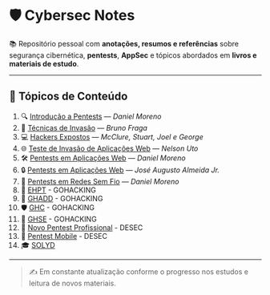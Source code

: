 # 🛡️ Cybersec Notes

📚 Repositório pessoal com **anotações, resumos e referências** sobre segurança cibernética, **pentests**, **AppSec** e tópicos abordados em **livros e materiais de estudo**.  

---

## 📌 Tópicos de Conteúdo

1. 🔍 [Introdução a Pentests](https://github.com/gustavogss/cybersec-notes/tree/main/Introducao_a_pentests) — *Daniel Moreno*  
2. 🧠 [Técnicas de Invasão](https://github.com/gustavogss/cybersec-notes/tree/main/Tecnicas_de_invasao) — *Bruno Fraga*  
3. 💻 [Hackers Expostos](https://github.com/gustavogss/cybersec-notes/tree/main/Hackers%20_expostos) — *McClure, Stuart, Joel e George*  
4. 🌐 [Teste de Invasão de Aplicações Web](https://github.com/gustavogss/cybersec-notes/tree/main/Teste_de_Invasao_de_aplicacoes_Web) — *Nelson Uto*  
5. 🛠️ [Pentests em Aplicações Web](https://github.com/gustavogss/cybersec-notes/tree/main/Pentests_em_aplicacoes_web_DM) — *Daniel Moreno*  
6. 🔒 [Pentests em Aplicações Web](https://github.com/gustavogss/cybersec-notes/tree/main/Pentests_em_aplicacoes_web_JA) — *José Augusto Almeida Jr.*  
7. 📡 [Pentests em Redes Sem Fio](https://github.com/gustavogss/cybersec-notes/tree/main/Pentests_em_redes_sem_fio) — *Daniel Moreno*  
8. 🚀 [EHPT](https://github.com/gustavogss/cybersec-notes/tree/main/Gohacking_EHPT) - GOHACKING  
9. 🧬 [GHADD](https://github.com/gustavogss/cybersec-notes/tree/main/Gohacking_GHADD) - GOHACKING  
10. 🛡️ [GHC](https://github.com/gustavogss/cybersec-notes/tree/main/Gohacking_GHC) - GOHACKING   
11. 🧰 [GHSE](https://github.com/gustavogss/cybersec-notes/tree/main/Gohacking_GHSE) - GOHACKING   
12. 🧩 [Novo Pentest Profissional](https://github.com/gustavogss/cybersec-notes/tree/main/DESEC-web) - DESEC
13. 📱 [Pentest Mobile](https://github.com/gustavogss/cybersec-notes/tree/main/DESEC-mobile) - DESEC 
14. 🎓 [SOLYD](https://github.com/gustavogss/cybersec-notes/tree/main/SOLYD)

---

> ✍️ Em constante atualização conforme o progresso nos estudos e leitura de novos materiais.
